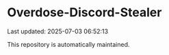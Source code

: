 # Overdose-Discord-Stealer

Last updated: 2025-07-03 06:52:13

This repository is automatically maintained.
